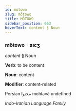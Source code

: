 ```yaml
---
id: mötowo
slug: mötowo
title: MÖTOWO
sidebar_position: 663
hoverText: content § Noun
---
```


### mötowo&emsp;<span kind="abugida">ƶıcʒ</span>

*content* **§** Noun

**Verb**: to be content

**Noun**: content

**Modifier**: content-related

Persian محتوا mohtavâ undefined

*Indo-Iranian Language Family*